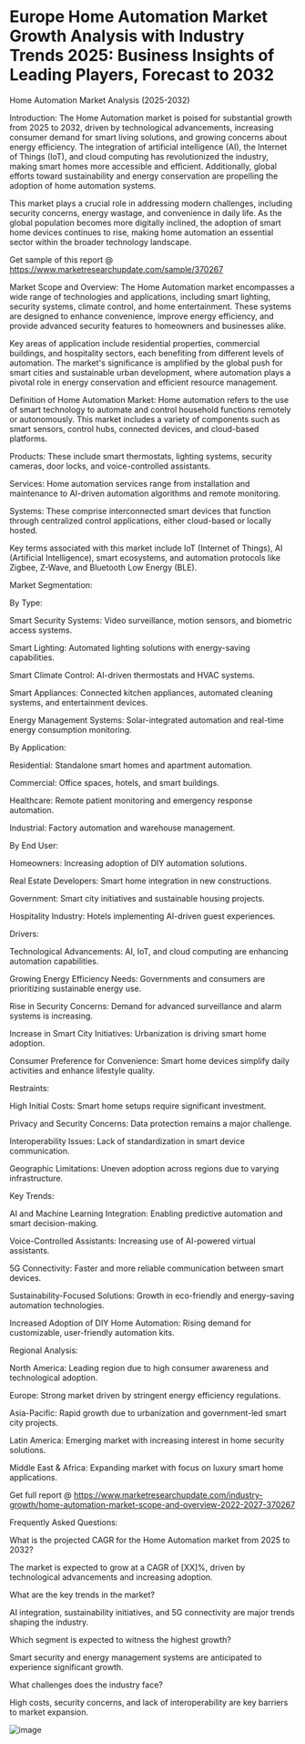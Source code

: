# Europe Home Automation Market Growth Analysis with Industry Trends 2025: Business Insights of Leading Players, Forecast to 2032
Home Automation Market Analysis (2025-2032)

Introduction: The Home Automation market is poised for substantial growth from 2025 to 2032, driven by technological advancements, increasing consumer demand for smart living solutions, and growing concerns about energy efficiency. The integration of artificial intelligence (AI), the Internet of Things (IoT), and cloud computing has revolutionized the industry, making smart homes more accessible and efficient. Additionally, global efforts toward sustainability and energy conservation are propelling the adoption of home automation systems.

This market plays a crucial role in addressing modern challenges, including security concerns, energy wastage, and convenience in daily life. As the global population becomes more digitally inclined, the adoption of smart home devices continues to rise, making home automation an essential sector within the broader technology landscape.

Get sample of this report @ https://www.marketresearchupdate.com/sample/370267 

Market Scope and Overview: The Home Automation market encompasses a wide range of technologies and applications, including smart lighting, security systems, climate control, and home entertainment. These systems are designed to enhance convenience, improve energy efficiency, and provide advanced security features to homeowners and businesses alike.

Key areas of application include residential properties, commercial buildings, and hospitality sectors, each benefiting from different levels of automation. The market's significance is amplified by the global push for smart cities and sustainable urban development, where automation plays a pivotal role in energy conservation and efficient resource management.


Definition of Home Automation Market: Home automation refers to the use of smart technology to automate and control household functions remotely or autonomously. This market includes a variety of components such as smart sensors, control hubs, connected devices, and cloud-based platforms.

Products: These include smart thermostats, lighting systems, security cameras, door locks, and voice-controlled assistants.

Services: Home automation services range from installation and maintenance to AI-driven automation algorithms and remote monitoring.

Systems: These comprise interconnected smart devices that function through centralized control applications, either cloud-based or locally hosted.

Key terms associated with this market include IoT (Internet of Things), AI (Artificial Intelligence), smart ecosystems, and automation protocols like Zigbee, Z-Wave, and Bluetooth Low Energy (BLE).


Market Segmentation:

By Type:

Smart Security Systems: Video surveillance, motion sensors, and biometric access systems.

Smart Lighting: Automated lighting solutions with energy-saving capabilities.

Smart Climate Control: AI-driven thermostats and HVAC systems.

Smart Appliances: Connected kitchen appliances, automated cleaning systems, and entertainment devices.

Energy Management Systems: Solar-integrated automation and real-time energy consumption monitoring.

By Application:

Residential: Standalone smart homes and apartment automation.

Commercial: Office spaces, hotels, and smart buildings.

Healthcare: Remote patient monitoring and emergency response automation.

Industrial: Factory automation and warehouse management.

By End User:

Homeowners: Increasing adoption of DIY automation solutions.

Real Estate Developers: Smart home integration in new constructions.

Government: Smart city initiatives and sustainable housing projects.

Hospitality Industry: Hotels implementing AI-driven guest experiences.


Drivers:

Technological Advancements: AI, IoT, and cloud computing are enhancing automation capabilities.

Growing Energy Efficiency Needs: Governments and consumers are prioritizing sustainable energy use.

Rise in Security Concerns: Demand for advanced surveillance and alarm systems is increasing.

Increase in Smart City Initiatives: Urbanization is driving smart home adoption.

Consumer Preference for Convenience: Smart home devices simplify daily activities and enhance lifestyle quality.


Restraints:

High Initial Costs: Smart home setups require significant investment.

Privacy and Security Concerns: Data protection remains a major challenge.

Interoperability Issues: Lack of standardization in smart device communication.

Geographic Limitations: Uneven adoption across regions due to varying infrastructure.


Key Trends:

AI and Machine Learning Integration: Enabling predictive automation and smart decision-making.

Voice-Controlled Assistants: Increasing use of AI-powered virtual assistants.

5G Connectivity: Faster and more reliable communication between smart devices.

Sustainability-Focused Solutions: Growth in eco-friendly and energy-saving automation technologies.

Increased Adoption of DIY Home Automation: Rising demand for customizable, user-friendly automation kits.


Regional Analysis:

North America: Leading region due to high consumer awareness and technological adoption.

Europe: Strong market driven by stringent energy efficiency regulations.

Asia-Pacific: Rapid growth due to urbanization and government-led smart city projects.

Latin America: Emerging market with increasing interest in home security solutions.

Middle East & Africa: Expanding market with focus on luxury smart home applications.

Get full report @ https://www.marketresearchupdate.com/industry-growth/home-automation-market-scope-and-overview-2022-2027-370267 

Frequently Asked Questions:

What is the projected CAGR for the Home Automation market from 2025 to 2032?

The market is expected to grow at a CAGR of [XX]%, driven by technological advancements and increasing adoption.

What are the key trends in the market?

AI integration, sustainability initiatives, and 5G connectivity are major trends shaping the industry.

Which segment is expected to witness the highest growth?

Smart security and energy management systems are anticipated to experience significant growth.

What challenges does the industry face?

High costs, security concerns, and lack of interoperability are key barriers to market expansion.

![image](https://github.com/user-attachments/assets/ae9fad06-80d8-498d-95a6-7bed5cc1a0a8)
